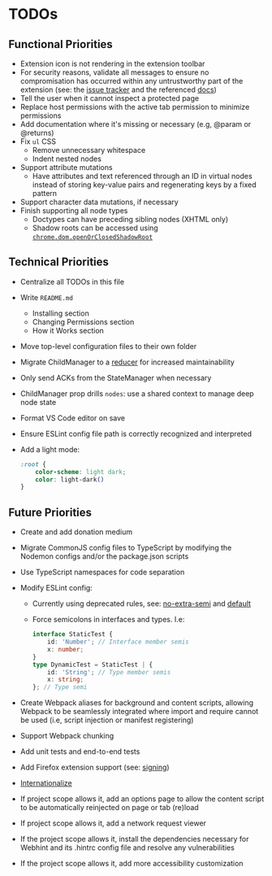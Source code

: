 # TODOs

## Functional Priorities

- Extension icon is not rendering in the extension toolbar
- For security reasons, validate all messages to ensure no compromisation
  has occurred within any untrustworthy part of the extension
  (see: the [issue tracker](https://issuetracker.google.com/issues/311491887)
  and the referenced
  [docs](https://chromium.googlesource.com/chromium/src/+/refs/heads/main/docs/security/compromised-renderers.md#Messaging))
- Tell the user when it cannot inspect a protected page
- Replace host permissions with the active tab permission to minimize
  permissions
- Add documentation where it's missing or necessary (e.g, @param or @returns)
- Fix `ul` CSS
  - Remove unnecessary whitespace
  - Indent nested nodes
- Support attribute mutations
  - Have attributes and text referenced through an ID in virtual nodes instead
    of storing key-value pairs and regenerating keys by a fixed pattern
- Support character data mutations, if necessary
- Finish supporting all node types
  - Doctypes can have preceding sibling nodes (XHTML only)
  - Shadow roots can be accessed using
  [`chrome.dom.openOrClosedShadowRoot`](https://developer.chrome.com/docs/extensions/reference/api/dom?hl=en#method-openOrClosedShadowRoot)

## Technical Priorities

- Centralize all TODOs in this file
- Write `README.md`
  - Installing section
  - Changing Permissions section
  - How it Works section
- Move top-level configuration files to their own folder
- Migrate ChildManager to a
  [reducer](https://react.dev/learn/extracting-state-logic-into-a-reducer)
  for increased maintainability
- Only send ACKs from the StateManager when necessary
- ChildManager prop drills `nodes`:
  use a shared context to manage deep node state
- Format VS Code editor on save
- Ensure ESLint config file path is correctly recognized and interpreted
- Add a light mode:
  
  ```css
  :root {
      color-scheme: light dark;
      color: light-dark()
  }
  ```

## Future Priorities

- Create and add donation medium
- Migrate CommonJS config files to TypeScript by modifying the Nodemon configs
  and/or the package.json scripts
- Use TypeScript namespaces for code separation
- Modify ESLint config:
  - Currently using deprecated rules, see:
    [no-extra-semi](https://eslint.org/docs/latest/rules/no-extra-semi) and
    [default](https://eslint.style/packages/default)
  - Force semicolons in interfaces and types. I.e:
  
    ```ts
    interface StaticTest {
        id: 'Number'; // Interface member semis
        x: number;
    }
    type DynamicTest = StaticTest | {
        id: 'String'; // Type member semis
        x: string;
    }; // Type semi
    ```
  
- Create Webpack aliases for background and content scripts, allowing Webpack
  to be seamlessly integrated where import and require cannot be used
  (i.e, script injection or manifest registering)
- Support Webpack chunking
- Add unit tests and end-to-end tests
- Add Firefox extension support (see: [signing](https://extensionworkshop.com/documentation/publish/))
- [Internationalize](https://developer.chrome.com/docs/extensions/reference/api/i18n)
- If project scope allows it, add an options page to allow the content script
  to be automatically reinjected on page or tab (re)load
- If project scope allows it, add a network request viewer
- If the project scope allows it, install the dependencies necessary for Webhint
  and its .hintrc config file and resolve any vulnerabilities
- If the project scope allows it, add more accessibility customization
